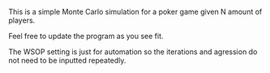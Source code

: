 This is a simple Monte Carlo simulation for a poker game given N amount of players. 

Feel free to update the program as you see fit.

The WSOP setting is just for automation so the iterations and agression do not need to be inputted repeatedly.
